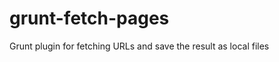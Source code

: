 grunt-fetch-pages
=================

Grunt plugin for fetching URLs and save the result as local files

